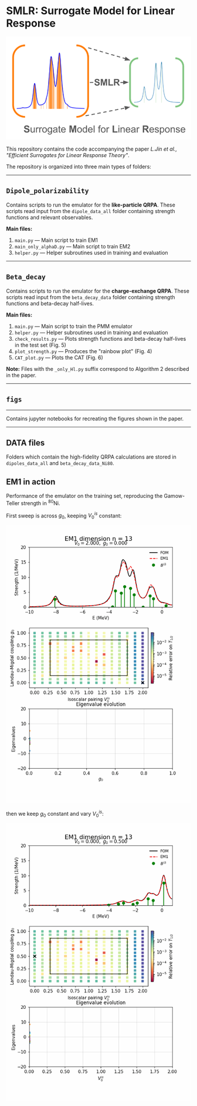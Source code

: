# SMLR: Surrogate Model for Linear Response

![Logo](SMLR.png)



This repository contains the code accompanying the paper *L.Jin et al., "Efficient Surrogates for Linear Response Theory"*.

The repository is organized into three main types of folders:

---

## `Dipole_polarizability`

Contains scripts to run the emulator for the **like-particle QRPA**. These scripts read input from the `dipole_data_all` folder containing strength functions and relevant observables.

**Main files:**

1. `main.py` — Main script to train EM1
2. `main_only_alphaD.py` — Main script to train EM2
3. `helper.py` — Helper subroutines used in training and evaluation  

---

## `Beta_decay`

Contains scripts to run the emulator for the **charge-exchange QRPA**. These scripts read input from the `beta_decay_data` folder containing strength functions and beta-decay half-lives.

**Main files:**

1. `main.py` — Main script to train the PMM emulator  
2. `helper.py` — Helper subroutines used in training and evaluation  
3. `check_results.py` — Plots strength functions and beta-decay half-lives in the test set (Fig. 5)  
4. `plot_strength.py` — Produces the "rainbow plot" (Fig. 4)  
5. `CAT_plot.py` — Plots the CAT (Fig. 6)

**Note:** Files with the `_only_Hl.py` suffix correspond to Algorithm 2 described in the paper.

---

## `figs`

---
Contains jupyter notebooks for recreating the figures shown in the paper.


---



## DATA files

Folders which contain the high-fidelity QRPA calculations are stored in `dipoles_data_all` and `beta_decay_data_Ni80`. 


## EM1 in action

Performance of the emulator on the training set, reproducing the Gamow-Teller strength in ${}^{80}$Ni.

First sweep is across $g_0$, keeping $V_0^{is}$ constant:

![animation](Beta_decay/em1_grid_sweep_beta_V0_2.000_n13.gif)

then we keep $g_0$ constant and vary $V_0^{is}$:

![animation2](Beta_decay/em1_grid_sweep_alpha_V0_0.500_n13.gif)

